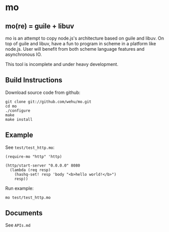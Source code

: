 # mo

## mo(re) = guile + libuv

mo is an attempt to copy node.js's architecture based on guile and libuv.
On top of guile and libuv, have a fun to program in scheme in a platform like node.js.
User will benefit from both scheme language features and asynchronous IO.

This tool is incomplete and under heavy development.

## Build Instructions

Download source code from github:

	git clone git://github.com/wehu/mo.git
	cd mo
	./configure
	make
	make install

## Example

See `test/test_http.mo`:

	(require-mo "http" 'http)
	
	(http/start-server "0.0.0.0" 8080
	  (lambda (req resp)
	    (hashq-set! resp 'body "<b>hello world!</b>")
	    resp))

Run example:

	mo test/test_http.mo

## Documents

See `APIs.md`

